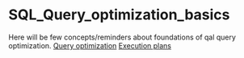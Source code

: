 # SQL_Query_optimization_basics
Here will be few concepts/reminders about foundations of qal query optimization.
[Query optimization](https://github.com/vvzhukov/SQL_Query_optimization_basics/blob/master/Query_optimization.md)
[Execution plans](https://github.com/vvzhukov/SQL_Query_optimization_basics/blob/master/Execution_plans.md)
